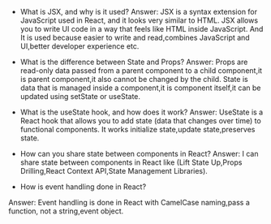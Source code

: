 - What is JSX, and why is it used?
  Answer:
  JSX is a syntax extension for JavaScript used in React, and it looks very similar to HTML. JSX allows you to write UI code in a way that feels like HTML inside JavaScript. And It is used because easier to write and read,combines JavaScript and UI,better developer experience etc.

- What is the difference between State and Props?
  Answer:
  Props are read-only data passed from a parent component to a child component,it is parent component,it also cannot be changed by the child.
  State is data that is managed inside a component,it is component itself,it can be updated using setState or useState.

- What is the useState hook, and how does it work?
  Answer:
  UseState is a React hook that allows you to add state (data that changes over time) to functional components.
  It works initialize state,update state,preserves state.

- How can you share state between components in React?
  Answer: I can share state between components in React like (Lift State Up,Props Drilling,React Context API,State Management Libraries).

- How is event handling done in React?

Answer: Event handling is done in React with CamelCase naming,pass a function, not a string,event object.
